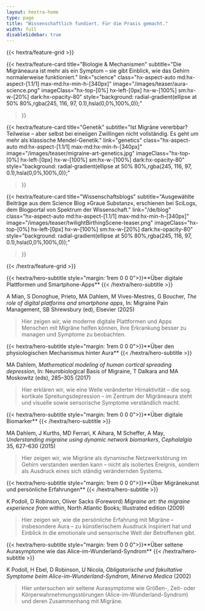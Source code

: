 ```yaml
---
layout: hextra-home
type: page
title: "Wissenschaftlich fundiert. Für die Praxis gemacht."
width: full
disableSidebar: true
---
```


<div class="hx-mt-6"></div>

{{< hextra/feature-grid >}}

  {{< hextra/feature-card
    title="Biologie & Mechanismen"
    subtitle="Die Migräneaura ist mehr als ein Symptom – sie gibt Einblick, wie das Gehirn normalerweise funktioniert."
    link="science"
    class="hx-aspect-auto md:hx-aspect-[1.1/1] max-md:hx-min-h-[340px]"
    image="/images/teaser/aura-science.png"
    imageClass="hx-top-[0%] hx-left-[0px]  hx-w-[100%] sm:hx-w-[20%] dark:hx-opacity-80"
    style="background: radial-gradient(ellipse at 50% 80%,rgba(245, 116, 97, 0.1),hsla(0,0%,100%,0));"
  >}}

  {{< hextra/feature-card
    title="Genetik"
    subtitle="Ist Migräne vererbbar? Teilweise – aber selbst bei eineiigen Zwillingen nicht vollständig. Es geht um mehr als klassische Mendel-Genetik."
    link="genetics"
    class="hx-aspect-auto md:hx-aspect-[1.1/1] max-md:hx-min-h-[340px]"
    image="/images/teaser/migraine-art-genetics.jpg"
    imageClass="hx-top-[0%] hx-left-[0px] hx-w-[100%] sm:hx-w-[100%] dark:hx-opacity-80"
    style="background: radial-gradient(ellipse at 50% 80%,rgba(245, 116, 97, 0.1),hsla(0,0%,100%,0));"
  >}}

  {{< hextra/feature-card
    title="Wissenschaftsblogs"
    subtitle="Ausgewählte Beiträge aus dem Science Blog »Graue Substanz«, erschienen bei SciLogs, dem Blogportal von Spektrum der Wissenschaft."
    link="/de/blog"
    class="hx-aspect-auto md:hx-aspect-[1.1/1] max-md:hx-min-h-[340px]"
    image="/images/teaser/twilightBirthingScene-teaser.png"
    imageClass="hx-top-[0%] hx-left-[0px]  hx-w-[100%] sm:hx-w-[20%] dark:hx-opacity-80"
    style="background: radial-gradient(ellipse at 50% 80%,rgba(245, 116, 97, 0.1),hsla(0,0%,100%,0));"
  >}}

{{< /hextra/feature-grid >}}





<div>
{{< hextra/hero-subtitle style="margin: 1rem 0 0 0">}}**Über digitale Plattformen und Smartphone-Apps**
{{< /hextra/hero-subtitle >}}
</div>

A Mian, S Donoghue, Prieto, MA Dahlem, M Vives-Mestres, G Boucher, *The role of digital platforms and smartphone apps*, In: Migraine Pain Management, SB Shrewsbury (ed), Elsevier (2025)  
> Hier zeigen wir, wie moderne digitale Plattformen und Apps Menschen mit Migräne helfen können, ihre Erkrankung besser zu managen und Symptome zu beobachten.

<div>
{{< hextra/hero-subtitle style="margin: 1rem 0 0 0">}}**Über den physiologischen Mechanismus hinter Aura**
{{< /hextra/hero-subtitle >}}
</div>


 
MA Dahlem, *Mathematical modeling of human cortical spreading depression*, In: Neurobiological Basis of Migraine, T Dalkara and MA Moskowitz (eds), 285–305 (2017)  
> Hier erklären wir, wie eine Welle veränderter Hirnaktivität – die sog. kortikale Spreitungsdepression – im Zentrum der Migräneaura steht und visuelle sowie sensorische Symptome verständlich macht.

<div>
{{< hextra/hero-subtitle style="margin: 1rem 0 0 0">}}**Über digitale Biomarker**
{{< /hextra/hero-subtitle >}}
</div>



MA Dahlem, J Kurths, MD Ferrari, K Aihara, M Scheffer, A May, *Understanding migraine using dynamic network biomarkers*, *Cephalalgia* 35, 627–630 (2015)  
> Hier zeigen wir, wie Migräne als dynamische Netzwerkstörung im Gehirn verstanden werden kann – nicht als isoliertes Ereignis, sondern als Ausdruck eines sich ständig verändernden Systems.

<div>
{{< hextra/hero-subtitle style="margin: 1rem 0 0 0">}}**Über Migränekunst und persönliche Erfahrungen**
{{< /hextra/hero-subtitle >}}
</div>

K Podoll, D Robinson, Oliver Sacks (Foreword)
*Migraine art: the migraine experience from within*,  North Atlantic Books; Illustrated edition (2009)  
> Hier zeigen wir, wie die persönliche Erfahrung mit Migräne – insbesondere Aura – zu künstlerischem Ausdruck inspiriert hat und Einblick in die emotionale und sensorische Welt der Betroffenen gibt.

<div>
{{< hextra/hero-subtitle style="margin: 1rem 0 0 0">}}**Über seltene Aurasymptome wie das Alice-im-Wunderland-Syndrom**
{{< /hextra/hero-subtitle >}}
</div>

K Podoll, H Ebel, D Robinson, U Nicola, *Obligatorische und fakultative Symptome beim Alice-im-Wunderland-Syndrom*, *Minerva Medica* (2002)  
> Hier untersuchen wir seltene Aurasymptome wie Größen-, Zeit- oder Körperwahrnehmungsstörungen (Alice-im-Wunderland-Syndrom) und deren Zusammenhang mit Migräne.
